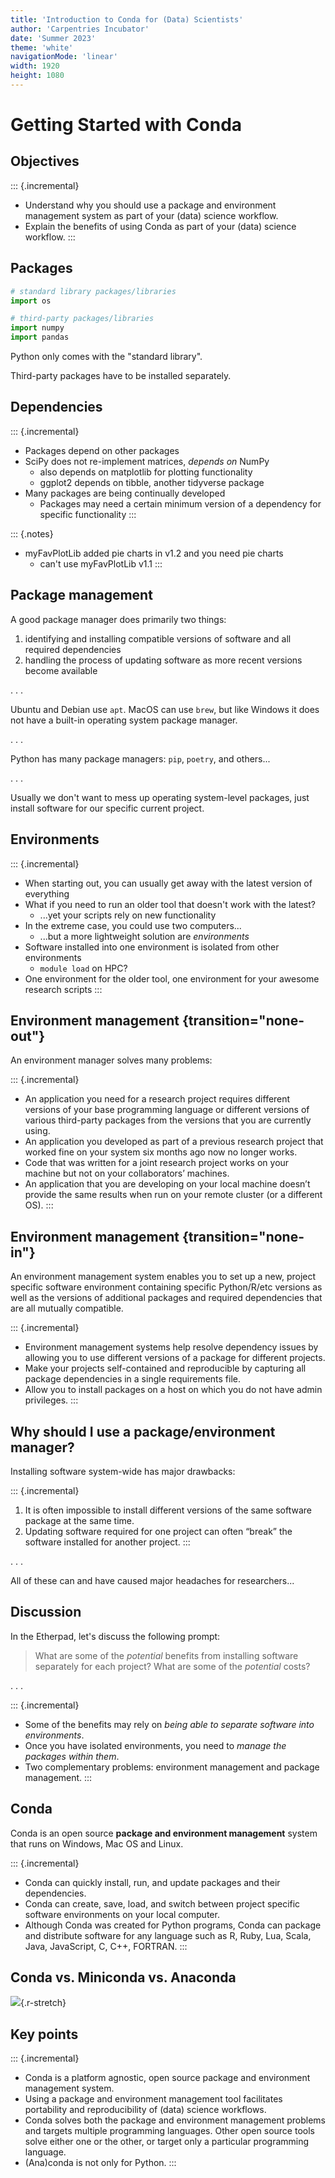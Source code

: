 ```yaml
---
title: 'Introduction to Conda for (Data) Scientists'
author: 'Carpentries Incubator'
date: 'Summer 2023'
theme: 'white'
navigationMode: 'linear'
width: 1920
height: 1080
---
```


# Getting Started with Conda

## Objectives

::: {.incremental}
- Understand why you should use a package and environment management
  system as part of your (data) science workflow.
- Explain the benefits of using Conda as part of your (data) science
  workflow.
:::

## Packages

```python
# standard library packages/libraries
import os

# third-party packages/libraries
import numpy
import pandas
```

Python only comes with the "standard library".

Third-party packages have to be installed separately.

## Dependencies

::: {.incremental}
- Packages depend on other packages
- SciPy does not re-implement matrices, _depends on_ NumPy
    - also depends on matplotlib for plotting functionality
    - ggplot2 depends on tibble, another tidyverse package
- Many packages are being continually developed
    - Packages may need a certain minimum version of a dependency for specific functionality
:::

::: {.notes}
- myFavPlotLib added pie charts in v1.2 and you need pie charts
    - can't use myFavPlotLib v1.1
:::

## Package management

A good package manager does primarily two things:

1. identifying and installing compatible versions of software and all
   required dependencies
2. handling the process of updating software as more recent versions
   become available

. . .

Ubuntu and Debian use `apt`. MacOS can use `brew`, but like Windows it
does not have a built-in operating system package manager.

. . .

Python has many package managers: `pip`, `poetry`, and others...

. . .

Usually we don't want to mess up operating system-level packages, just
install software for our specific current project.

## Environments

::: {.incremental}
- When starting out, you can usually get away with the latest version of everything
- What if you need to run an older tool that doesn't work with the latest?
    - ...yet your scripts rely on new functionality
- In the extreme case, you could use two computers...
    - ...but a more lightweight solution are _environments_
- Software installed into one environment is isolated from other environments
    - `module load` on HPC?
- One environment for the older tool, one environment for your awesome
  research scripts
:::

## Environment management {transition="none-out"}

An environment manager solves many problems:

::: {.incremental}
- An application you need for a research project requires different
  versions of your base programming language or different versions of
  various third-party packages from the versions that you are
  currently using.
- An application you developed as part of a previous research project
  that worked fine on your system six months ago now no longer works.
- Code that was written for a joint research project works on your
  machine but not on your collaborators’ machines.
- An application that you are developing on your local machine doesn’t
  provide the same results when run on your remote cluster (or a
  different OS).
:::

## Environment management {transition="none-in"}

An environment management system enables you to set up a new, project
specific software environment containing specific Python/R/etc
versions as well as the versions of additional packages and required
dependencies that are all mutually compatible.

::: {.incremental}
- Environment management systems help resolve dependency issues by
  allowing you to use different versions of a package for different
  projects.
- Make your projects self-contained and reproducible by capturing all
  package dependencies in a single requirements file.
- Allow you to install packages on a host on which you do not have
  admin privileges.
:::

## Why should I use a package/environment manager?

Installing software system-wide has major drawbacks:

::: {.incremental}
1. It is often impossible to install different versions of the same
   software package at the same time.
2. Updating software required for one project can often “break” the
   software installed for another project.
:::

. . .

All of these can and have caused major headaches for researchers...

## Discussion

In the Etherpad, let's discuss the following prompt:

> What are some of the _potential_ benefits from installing software separately for each project? What are some of the _potential_ costs?

. . .

::: {.incremental}
- Some of the benefits may rely on _being able to separate software into environments_.
- Once you have isolated environments, you need to _manage the packages within them_.
- Two complementary problems: environment management and package management.
:::

## Conda

Conda is an open source **package and environment management** system that runs on Windows, Mac OS and Linux.

::: {.incremental}
- Conda can quickly install, run, and update packages and their
  dependencies.
- Conda can create, save, load, and switch between project specific
  software environments on your local computer.
- Although Conda was created for Python programs, Conda can package
  and distribute software for any language such as R, Ruby, Lua,
  Scala, Java, JavaScript, C, C++, FORTRAN.
:::

## Conda vs. Miniconda vs. Anaconda

![](media/miniconda_vs_anaconda.png){.r-stretch}

## Key points

::: {.incremental}
- Conda is a platform agnostic, open source package and environment
  management system.
- Using a package and environment management tool facilitates
  portability and reproducibility of (data) science workflows.
- Conda solves both the package and environment management problems
  and targets multiple programming languages. Other open source tools
  solve either one or the other, or target only a particular
  programming language.
- (Ana)conda is not only for Python.
:::

